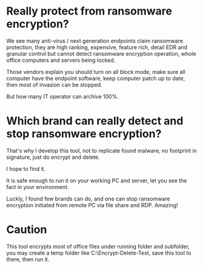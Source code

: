 # Really protect from ransomware encryption?
We see many anti-virus / next generation endpoints claim ransomware protection, they are high ranking, expensive, feature rich, detail EDR and granular control but cannot detect ransomware encryption operation, whole office computers and servers being locked.

Those vendors explain you should turn on all block mode, make sure all computer have the endpoint software, keep computer patch up to date, then most of invasion can be stopped.

But how many IT operator can archive 100%.

# Which brand can really detect and stop ransomware encryption?

That's why I develop this tool, not to replicate found malware, no footprint in signature, just do encrypt and delete.

I hope to find it.

It is safe enough to run it on your working PC and server, let you see the fact in your environment.

Luckly, I found few brands can do, and one can stop ransomware encryption initiated from remote PC via file share and RDP.  Amazing!

# Caution

This tool encrypts most of office files under running folder and subfolder, you may create a temp folder like C:\Encrypt-Delete-Test\, save this tool to there, then run it.
